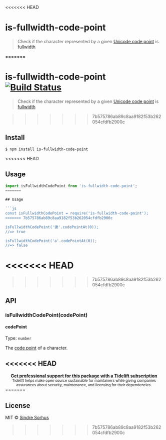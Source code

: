 <<<<<<< HEAD
# is-fullwidth-code-point

> Check if the character represented by a given [Unicode code point](https://en.wikipedia.org/wiki/Code_point) is [fullwidth](https://en.wikipedia.org/wiki/Halfwidth_and_fullwidth_forms)

=======
# is-fullwidth-code-point [![Build Status](https://travis-ci.org/sindresorhus/is-fullwidth-code-point.svg?branch=master)](https://travis-ci.org/sindresorhus/is-fullwidth-code-point)

> Check if the character represented by a given [Unicode code point](https://en.wikipedia.org/wiki/Code_point) is [fullwidth](https://en.wikipedia.org/wiki/Halfwidth_and_fullwidth_forms)


>>>>>>> 7b575786ab89c8aa9182f53b262054cfdfb2900c
## Install

```
$ npm install is-fullwidth-code-point
```

<<<<<<< HEAD
## Usage

```js
import isFullwidthCodePoint from 'is-fullwidth-code-point';
=======

## Usage

```js
const isFullwidthCodePoint = require('is-fullwidth-code-point');
>>>>>>> 7b575786ab89c8aa9182f53b262054cfdfb2900c

isFullwidthCodePoint('谢'.codePointAt(0));
//=> true

isFullwidthCodePoint('a'.codePointAt(0));
//=> false
```

<<<<<<< HEAD
=======

>>>>>>> 7b575786ab89c8aa9182f53b262054cfdfb2900c
## API

### isFullwidthCodePoint(codePoint)

#### codePoint

Type: `number`

The [code point](https://en.wikipedia.org/wiki/Code_point) of a character.

<<<<<<< HEAD
---

<div align="center">
	<b>
		<a href="https://tidelift.com/subscription/pkg/npm-is-fullwidth-code-point?utm_source=npm-is-fullwidth-code-point&utm_medium=referral&utm_campaign=readme">Get professional support for this package with a Tidelift subscription</a>
	</b>
	<br>
	<sub>
		Tidelift helps make open source sustainable for maintainers while giving companies<br>assurances about security, maintenance, and licensing for their dependencies.
	</sub>
</div>
=======

## License

MIT © [Sindre Sorhus](https://sindresorhus.com)
>>>>>>> 7b575786ab89c8aa9182f53b262054cfdfb2900c

